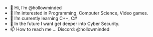 - 👋 Hi, I’m @hollowminded
- 👀 I’m interested in Programming, Computer Science, Video games.
- 🌱 I’m currently learning C++, C#
- 💞️ In the future I want get deeper into Cyber Security.
- 📫 How to reach me ...
Discord: @hollowminded

<!---
EmilysWRLD/EmilysWRLD is a ✨ special ✨ repository because its `README.md` (this file) appears on your GitHub profile.
You can click the Preview link to take a look at your changes.
--->
